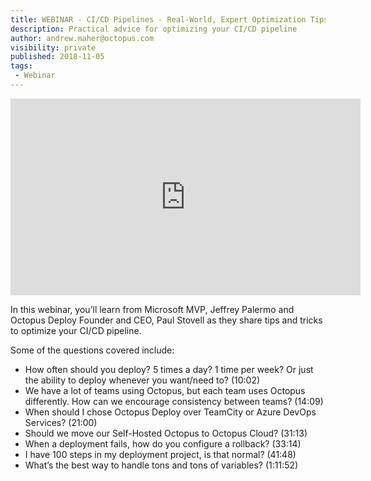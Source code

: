 ```yaml
---
title: WEBINAR - CI/CD Pipelines - Real-World, Expert Optimization Tips & Tricks
description: Practical advice for optimizing your CI/CD pipeline
author: andrew.maher@octopus.com
visibility: private
published: 2018-11-05
tags:
 - Webinar
---
```


<iframe width="560" height="315"  src="https://www.youtube.com/embed/Zfp_KZs6u_Q" frameborder="0" allowfullscreen></iframe>

In this webinar, you’ll learn from Microsoft MVP, Jeffrey Palermo and Octopus Deploy Founder and CEO, Paul Stovell as they share tips and tricks to optimize your CI/CD pipeline. 

Some of the questions covered include:
*  How often should you deploy? 5 times a day? 1 time per week? Or just the ability to deploy whenever you want/need to? (10:02)
* We have a lot of teams using Octopus, but each team uses Octopus differently. How can we encourage consistency between teams? (14:09)
* When should I chose Octopus Deploy over TeamCity or Azure DevOps Services? (21:00)
* Should we move our Self-Hosted Octopus to Octopus Cloud? (31:13)
* When a deployment fails, how do you configure a rollback? (33:14)
* I have 100 steps in my deployment project, is that normal? (41:48)
* What’s the best way to handle tons and tons of variables? (1:11:52)
